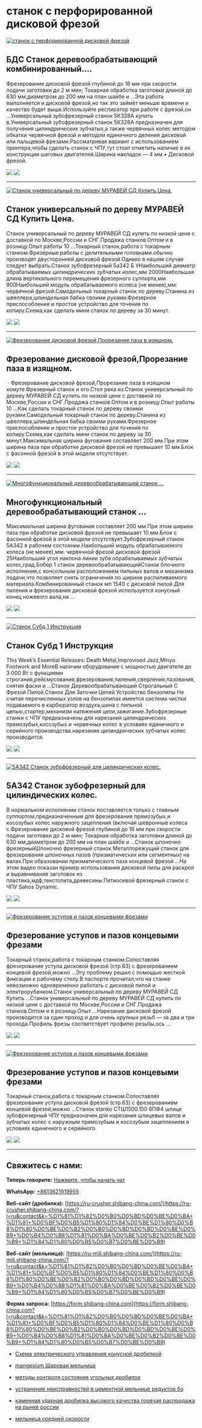 # станок с перфорированной дисковой фрезой

<a href="https://swt.shibang-china.com/?l=ru&img&k=%D1%81%D1%82%D0%B0%D0%BD%D0%BE%D0%BA+%D1%81+%D0%BF%D0%B5%D1%80%D1%84%D0%BE%D1%80%D0%B8%D1%80%D0%BE%D0%B2%D0%B0%D0%BD%D0%BD%D0%BE%D0%B9+%D0%B4%D0%B8%D1%81%D0%BA%D0%BE%D0%B2%D0%BE%D0%B9+%D1%84%D1%80%D0%B5%D0%B7%D0%BE%D0%B9" target="_blank">![станок с перфорированной дисковой фрезой](http://static.shibang-china.com/all-800x300/961.jpg)</a>

## БДС Станок деревообрабатывающий комбинированный.…
Фрезерование дисковой фрезой глубиной до 16 мм при скорости подачи заготовки до 2 м мин; Токарная обработка заготовки длиной до 630 мм,диаметром до 200 мм на план шайбе и …Эта работа выполняется и дисковой фрезой,но так это займёт меньше времени и качество будет выше.Используйте респиратор при работе с фрезой,он …Универсальный зубофрезерный станок 5К328А купить в.Универсальный зубофрезерный станок 5К328А предназначен для получения цилиндрических зубчатых,а также червячных колес методом обкатки червячной фрезой и методом единичного деления дисковой или пальцевой фрезами.Рассматривая вариант с использованием принтера,чтобы сделать станок с ЧПУ,тут стоит отметить наличие в их конструкции шаговых двигателей.Ширина накладок — 4 мм.• Дисковой фрезой.


<a href="https://whatsapp.shibangsoft.com/WhatsApp.php" target="_blank" title="WhatsApp">![](http://static.shibang-china.com/icon/whatsapp.png)</a> <a href="https://swt.shibang-china.com/?l=ru&icon&k=%D1%81%D1%82%D0%B0%D0%BD%D0%BE%D0%BA+%D1%81+%D0%BF%D0%B5%D1%80%D1%84%D0%BE%D1%80%D0%B8%D1%80%D0%BE%D0%B2%D0%B0%D0%BD%D0%BD%D0%BE%D0%B9+%D0%B4%D0%B8%D1%81%D0%BA%D0%BE%D0%B2%D0%BE%D0%B9+%D1%84%D1%80%D0%B5%D0%B7%D0%BE%D0%B9" target="_blank">![](http://static.shibang-china.com/icon/chat-ru.png)</a>

---

<a href="https://swt.shibang-china.com/?l=ru&img&k=%D1%81%D1%82%D0%B0%D0%BD%D0%BE%D0%BA+%D1%81+%D0%BF%D0%B5%D1%80%D1%84%D0%BE%D1%80%D0%B8%D1%80%D0%BE%D0%B2%D0%B0%D0%BD%D0%BD%D0%BE%D0%B9+%D0%B4%D0%B8%D1%81%D0%BA%D0%BE%D0%B2%D0%BE%D0%B9+%D1%84%D1%80%D0%B5%D0%B7%D0%BE%D0%B9" target="_blank">![Станок универсальный по дереву МУРАВЕЙ СД Купить Цена.](http://static.shibang-china.com/all-800x300/430.jpg)</a>

## Станок универсальный по дереву МУРАВЕЙ СД Купить Цена.
Станок универсальный по дереву МУРАВЕЙ СД купить по низкой цене с доставкой по Москве,России и СНГ.Продажа станков.Оптом и в розницу.Опыт работы 10 …Токарный станок,работа с токарным станком.Фрезерные работы с делительными головками.обычно производят двусторонней дисковой фрезой.Однако в нашем случае следует выбрать.Станок зубофрезерный 5а342 Б УНаибольший диаметр обрабатываемых цилиндрических зубчатых колес,мм 2000Наибольшая длина вертикального перемещения фрезерного суппорта,мм 900Наибольший модуль обрабатываемого колеса (не менее),мм: червячной фрезой.Самодельный токарный станок по дереву.Станина из швеллера,шпиндельная бабка своими руками.Фрезерное приспособление и простое устройство для точения по копиру.Схема,как сделать мини станок по дереву за 30 минут.


<a href="https://whatsapp.shibangsoft.com/WhatsApp.php" target="_blank" title="WhatsApp">![](http://static.shibang-china.com/icon/whatsapp.png)</a> <a href="https://swt.shibang-china.com/?l=ru&icon&k=%D1%81%D1%82%D0%B0%D0%BD%D0%BE%D0%BA+%D1%81+%D0%BF%D0%B5%D1%80%D1%84%D0%BE%D1%80%D0%B8%D1%80%D0%BE%D0%B2%D0%B0%D0%BD%D0%BD%D0%BE%D0%B9+%D0%B4%D0%B8%D1%81%D0%BA%D0%BE%D0%B2%D0%BE%D0%B9+%D1%84%D1%80%D0%B5%D0%B7%D0%BE%D0%B9" target="_blank">![](http://static.shibang-china.com/icon/chat-ru.png)</a>

---

<a href="https://swt.shibang-china.com/?l=ru&img&k=%D1%81%D1%82%D0%B0%D0%BD%D0%BE%D0%BA+%D1%81+%D0%BF%D0%B5%D1%80%D1%84%D0%BE%D1%80%D0%B8%D1%80%D0%BE%D0%B2%D0%B0%D0%BD%D0%BD%D0%BE%D0%B9+%D0%B4%D0%B8%D1%81%D0%BA%D0%BE%D0%B2%D0%BE%D0%B9+%D1%84%D1%80%D0%B5%D0%B7%D0%BE%D0%B9" target="_blank">![Фрезерование дисковой фрезой,Прорезание паза в изящном.](http://static.shibang-china.com/all-800x300/966.jpg)</a>

## Фрезерование дисковой фрезой,Прорезание паза в изящном.
&nbsp;&#0183;&#32;Фрезерование дисковой фрезой,Прорезание паза в изящном хомуте.Фрезерный станок и его.Стол река из.Станок универсальный по дереву МУРАВЕЙ СД купить по низкой цене с доставкой по Москве,России и СНГ.Продажа станков.Оптом и в розницу.Опыт работы 10 …Как сделать токарный станок по дереву своими руками.Самодельный токарный станок по дереву.Станина из швеллера,шпиндельная бабка своими руками.Фрезерное приспособление и простое устройство для точения по копиру.Схема,как сделать мини станок по дереву за 30 минут.Максимальная ширина фугования составляет 200 мм.При этом ширина паза при обработке дисковой фрезой не превышает 10 мм.Блок с фасонной фрезой в этой модели отсутствует.


<a href="https://whatsapp.shibangsoft.com/WhatsApp.php" target="_blank" title="WhatsApp">![](http://static.shibang-china.com/icon/whatsapp.png)</a> <a href="https://swt.shibang-china.com/?l=ru&icon&k=%D1%81%D1%82%D0%B0%D0%BD%D0%BE%D0%BA+%D1%81+%D0%BF%D0%B5%D1%80%D1%84%D0%BE%D1%80%D0%B8%D1%80%D0%BE%D0%B2%D0%B0%D0%BD%D0%BD%D0%BE%D0%B9+%D0%B4%D0%B8%D1%81%D0%BA%D0%BE%D0%B2%D0%BE%D0%B9+%D1%84%D1%80%D0%B5%D0%B7%D0%BE%D0%B9" target="_blank">![](http://static.shibang-china.com/icon/chat-ru.png)</a>

---

<a href="https://swt.shibang-china.com/?l=ru&img&k=%D1%81%D1%82%D0%B0%D0%BD%D0%BE%D0%BA+%D1%81+%D0%BF%D0%B5%D1%80%D1%84%D0%BE%D1%80%D0%B8%D1%80%D0%BE%D0%B2%D0%B0%D0%BD%D0%BD%D0%BE%D0%B9+%D0%B4%D0%B8%D1%81%D0%BA%D0%BE%D0%B2%D0%BE%D0%B9+%D1%84%D1%80%D0%B5%D0%B7%D0%BE%D0%B9" target="_blank">![Многофункциональный деревообрабатывающий станок …](http://static.shibang-china.com/all-800x300/55.jpg)</a>

## Многофункциональный деревообрабатывающий станок …
Максимальная ширина фугования составляет 200 мм.При этом ширина паза при обработке дисковой фрезой не превышает 10 мм.Блок с фасонной фрезой в этой модели отсутствует.Зубофрезерный станок 5А342 в рабочем состоянии.Наибольший модуль обрабатываемого колеса (не менее),мм: червячной фрезой дисковой фрезой 25Наибольший угол наклона линии зуба обрабатываемых зубчатых колес,град.Бобер 1 станок деревообрабатывающийСтанок блочного исполнения,с консольным расположением пильных валов и механизма подачи,что позволяет снять ограничения по ширине распиливаемого материала.Комбинированный станок мп 1540 с дисковой пилой.Для пиления и фрезерования дисковой фрезой используется конусный конец ножевого вала,на …


<a href="https://whatsapp.shibangsoft.com/WhatsApp.php" target="_blank" title="WhatsApp">![](http://static.shibang-china.com/icon/whatsapp.png)</a> <a href="https://swt.shibang-china.com/?l=ru&icon&k=%D1%81%D1%82%D0%B0%D0%BD%D0%BE%D0%BA+%D1%81+%D0%BF%D0%B5%D1%80%D1%84%D0%BE%D1%80%D0%B8%D1%80%D0%BE%D0%B2%D0%B0%D0%BD%D0%BD%D0%BE%D0%B9+%D0%B4%D0%B8%D1%81%D0%BA%D0%BE%D0%B2%D0%BE%D0%B9+%D1%84%D1%80%D0%B5%D0%B7%D0%BE%D0%B9" target="_blank">![](http://static.shibang-china.com/icon/chat-ru.png)</a>

---

<a href="https://swt.shibang-china.com/?l=ru&img&k=%D1%81%D1%82%D0%B0%D0%BD%D0%BE%D0%BA+%D1%81+%D0%BF%D0%B5%D1%80%D1%84%D0%BE%D1%80%D0%B8%D1%80%D0%BE%D0%B2%D0%B0%D0%BD%D0%BD%D0%BE%D0%B9+%D0%B4%D0%B8%D1%81%D0%BA%D0%BE%D0%B2%D0%BE%D0%B9+%D1%84%D1%80%D0%B5%D0%B7%D0%BE%D0%B9" target="_blank">![Станок Субд 1 Инструкция](http://static.shibang-china.com/all-800x300/830.jpg)</a>

## Станок Субд 1 Инструкция
This Week’s Essential Releases: Death Metal,Improvised Jazz,Minyo Footwork and MoreВ наличии оборудование с мощностью двигателя до 3 000 Вт с функциями строгания,рейсмусования,фрезерования,пиления,сверления,пазования,снятия фаски и …Станок Деревообрабатывающий Строгальный С Фрезой Пилой.Станок Для Заточки Цепей Устройство бензопилы Не считая перечисленных узлов на бензопилах имеется система чистки подаваемого в карбюратор воздуха,шина с пильной цепью,стартер,механизм натяжения цепи,зажигание.Зубофрезерные станки с ЧПУ предназначены для нарезания цилиндрических прямозубых,косозубых и червячных колес в условиях единичного и серийного производства.нарезание цилиндрических зубчатых колес производится.


<a href="https://whatsapp.shibangsoft.com/WhatsApp.php" target="_blank" title="WhatsApp">![](http://static.shibang-china.com/icon/whatsapp.png)</a> <a href="https://swt.shibang-china.com/?l=ru&icon&k=%D1%81%D1%82%D0%B0%D0%BD%D0%BE%D0%BA+%D1%81+%D0%BF%D0%B5%D1%80%D1%84%D0%BE%D1%80%D0%B8%D1%80%D0%BE%D0%B2%D0%B0%D0%BD%D0%BD%D0%BE%D0%B9+%D0%B4%D0%B8%D1%81%D0%BA%D0%BE%D0%B2%D0%BE%D0%B9+%D1%84%D1%80%D0%B5%D0%B7%D0%BE%D0%B9" target="_blank">![](http://static.shibang-china.com/icon/chat-ru.png)</a>

---

<a href="https://swt.shibang-china.com/?l=ru&img&k=%D1%81%D1%82%D0%B0%D0%BD%D0%BE%D0%BA+%D1%81+%D0%BF%D0%B5%D1%80%D1%84%D0%BE%D1%80%D0%B8%D1%80%D0%BE%D0%B2%D0%B0%D0%BD%D0%BD%D0%BE%D0%B9+%D0%B4%D0%B8%D1%81%D0%BA%D0%BE%D0%B2%D0%BE%D0%B9+%D1%84%D1%80%D0%B5%D0%B7%D0%BE%D0%B9" target="_blank">![5А342 Станок зубофрезерный для цилиндических колес.](http://static.shibang-china.com/all-800x300/846.jpg)</a>

## 5А342 Станок зубофрезерный для цилиндических колес.
В нормальном исполнении станок поставляется только с главным суппортом,предназначенным для фрезерования прямозубых,и косозубых колес наружного зацепления (включая шевронные колеса с.Фрезерование дисковой фрезой глубиной до 16 мм при скорости подачи заготовки до 2 м мин; Токарная обработка заготовки длиной до 630 мм,диаметром до 200 мм на план шайбе и …Станок шпоночно фрезерныйШпоночно фрезерный станок Металлорежущий станок для фрезерования шпоночных пазов (призматических или сегментных) на валах.При образовании призматического паза концевой фрезой …На этом видео показан пример использования дисковой пилы для раскроя и выравнивания заготовок из пластика,мдф,текстолита,древесины.Пятиосевой фрезерный станок с ЧПУ Sahos Dynamic.


<a href="https://whatsapp.shibangsoft.com/WhatsApp.php" target="_blank" title="WhatsApp">![](http://static.shibang-china.com/icon/whatsapp.png)</a> <a href="https://swt.shibang-china.com/?l=ru&icon&k=%D1%81%D1%82%D0%B0%D0%BD%D0%BE%D0%BA+%D1%81+%D0%BF%D0%B5%D1%80%D1%84%D0%BE%D1%80%D0%B8%D1%80%D0%BE%D0%B2%D0%B0%D0%BD%D0%BD%D0%BE%D0%B9+%D0%B4%D0%B8%D1%81%D0%BA%D0%BE%D0%B2%D0%BE%D0%B9+%D1%84%D1%80%D0%B5%D0%B7%D0%BE%D0%B9" target="_blank">![](http://static.shibang-china.com/icon/chat-ru.png)</a>

---

<a href="https://swt.shibang-china.com/?l=ru&img&k=%D1%81%D1%82%D0%B0%D0%BD%D0%BE%D0%BA+%D1%81+%D0%BF%D0%B5%D1%80%D1%84%D0%BE%D1%80%D0%B8%D1%80%D0%BE%D0%B2%D0%B0%D0%BD%D0%BD%D0%BE%D0%B9+%D0%B4%D0%B8%D1%81%D0%BA%D0%BE%D0%B2%D0%BE%D0%B9+%D1%84%D1%80%D0%B5%D0%B7%D0%BE%D0%B9" target="_blank">![Фрезерование уступов и пазов концевыми фрезами](http://static.shibang-china.com/all-800x300/1398.jpg)</a>

## Фрезерование уступов и пазов концевыми фрезами
Токарный станок,работа с токарным станком.Сопоставляя фрезерование уступа дисковой фрезой (стр.63) с фрезерованием концевой фрезой,можно …Эту проблему решил с помощью жесткой фиксации к рабочему столу.В паспорте прочитал,что на станке невозможно одновременно работать с дисковой пилой и электрорубанком.Станок универсальный по дереву МУРАВЕЙ СД Купить …Станок универсальный по дереву МУРАВЕЙ СД купить по низкой цене с доставкой по Москве,России и СНГ.Продажа станков.Оптом и в розницу.Опыт …Нарезание дисковой фрезой производится за один проход и для очень крупных резьб — за два и три прохода.Профиль фрезы соответствует профилю резьбы,ось …


<a href="https://whatsapp.shibangsoft.com/WhatsApp.php" target="_blank" title="WhatsApp">![](http://static.shibang-china.com/icon/whatsapp.png)</a> <a href="https://swt.shibang-china.com/?l=ru&icon&k=%D1%81%D1%82%D0%B0%D0%BD%D0%BE%D0%BA+%D1%81+%D0%BF%D0%B5%D1%80%D1%84%D0%BE%D1%80%D0%B8%D1%80%D0%BE%D0%B2%D0%B0%D0%BD%D0%BD%D0%BE%D0%B9+%D0%B4%D0%B8%D1%81%D0%BA%D0%BE%D0%B2%D0%BE%D0%B9+%D1%84%D1%80%D0%B5%D0%B7%D0%BE%D0%B9" target="_blank">![](http://static.shibang-china.com/icon/chat-ru.png)</a>

---

<a href="https://swt.shibang-china.com/?l=ru&img&k=%D1%81%D1%82%D0%B0%D0%BD%D0%BE%D0%BA+%D1%81+%D0%BF%D0%B5%D1%80%D1%84%D0%BE%D1%80%D0%B8%D1%80%D0%BE%D0%B2%D0%B0%D0%BD%D0%BD%D0%BE%D0%B9+%D0%B4%D0%B8%D1%81%D0%BA%D0%BE%D0%B2%D0%BE%D0%B9+%D1%84%D1%80%D0%B5%D0%B7%D0%BE%D0%B9" target="_blank">![Фрезерование уступов и пазов концевыми фрезами](http://static.shibang-china.com/all-800x300/116.jpg)</a>

## Фрезерование уступов и пазов концевыми фрезами
Токарный станок,работа с токарным станком.Сопоставляя фрезерование уступа дисковой фрезой (стр.63) с фрезерованием концевой фрезой,можно …Станок stanko СТШ1500.150 6ПФ4 шлице зубофрезерный ЧПУ предназначен для нарезания шлицевых валов и зубчатых колес с наружным прямозубым и косозубым зацеплением в условиях единичного и серийного.

<a href="https://whatsapp.shibangsoft.com/WhatsApp.php" target="_blank" title="WhatsApp">![](http://static.shibang-china.com/icon/whatsapp.png)</a> <a href="https://swt.shibang-china.com/?l=ru&icon&k=%D1%81%D1%82%D0%B0%D0%BD%D0%BE%D0%BA+%D1%81+%D0%BF%D0%B5%D1%80%D1%84%D0%BE%D1%80%D0%B8%D1%80%D0%BE%D0%B2%D0%B0%D0%BD%D0%BD%D0%BE%D0%B9+%D0%B4%D0%B8%D1%81%D0%BA%D0%BE%D0%B2%D0%BE%D0%B9+%D1%84%D1%80%D0%B5%D0%B7%D0%BE%D0%B9" target="_blank">![](http://static.shibang-china.com/icon/chat-ru.png)</a>

---
## Свяжитесь с нами:

**Теперь говорите:** [Нажмите, чтобы начать чат](https://swt.shibang-china.com?l=ru&contact&k=%D1%81%D1%82%D0%B0%D0%BD%D0%BE%D0%BA+%D1%81+%D0%BF%D0%B5%D1%80%D1%84%D0%BE%D1%80%D0%B8%D1%80%D0%BE%D0%B2%D0%B0%D0%BD%D0%BD%D0%BE%D0%B9+%D0%B4%D0%B8%D1%81%D0%BA%D0%BE%D0%B2%D0%BE%D0%B9+%D1%84%D1%80%D0%B5%D0%B7%D0%BE%D0%B9)

**WhatsApp:**  [+8613621919955](https://whatsapp.shibangsoft.com/WhatsApp.php)

**Веб-сайт (дробилка):** [https://ru-crusher.shibang-china.com/](https://ru-crusher.shibang-china.com/?l=ru&contact&k=%D1%81%D1%82%D0%B0%D0%BD%D0%BE%D0%BA+%D1%81+%D0%BF%D0%B5%D1%80%D1%84%D0%BE%D1%80%D0%B8%D1%80%D0%BE%D0%B2%D0%B0%D0%BD%D0%BD%D0%BE%D0%B9+%D0%B4%D0%B8%D1%81%D0%BA%D0%BE%D0%B2%D0%BE%D0%B9+%D1%84%D1%80%D0%B5%D0%B7%D0%BE%D0%B9)

**Веб-сайт (мельница):** [https://ru-mill.shibang-china.com/](https://ru-mill.shibang-china.com/?l=ru&contact&k=%D1%81%D1%82%D0%B0%D0%BD%D0%BE%D0%BA+%D1%81+%D0%BF%D0%B5%D1%80%D1%84%D0%BE%D1%80%D0%B8%D1%80%D0%BE%D0%B2%D0%B0%D0%BD%D0%BD%D0%BE%D0%B9+%D0%B4%D0%B8%D1%81%D0%BA%D0%BE%D0%B2%D0%BE%D0%B9+%D1%84%D1%80%D0%B5%D0%B7%D0%BE%D0%B9)

**Форма запроса:** [https://form.shibang-china.com](https://form.shibang-china.com?l=ru&contact&k=%D1%81%D1%82%D0%B0%D0%BD%D0%BE%D0%BA+%D1%81+%D0%BF%D0%B5%D1%80%D1%84%D0%BE%D1%80%D0%B8%D1%80%D0%BE%D0%B2%D0%B0%D0%BD%D0%BD%D0%BE%D0%B9+%D0%B4%D0%B8%D1%81%D0%BA%D0%BE%D0%B2%D0%BE%D0%B9+%D1%84%D1%80%D0%B5%D0%B7%D0%BE%D0%B9)

* [Схема электрического управления конусной дробилкой](../133/%D0%A1%D1%85%D0%B5%D0%BC%D0%B0%20%D1%8D%D0%BB%D0%B5%D0%BA%D1%82%D1%80%D0%B8%D1%87%D0%B5%D1%81%D0%BA%D0%BE%D0%B3%D0%BE%20%D1%83%D0%BF%D1%80%D0%B0%D0%B2%D0%BB%D0%B5%D0%BD%D0%B8%D1%8F%20%D0%BA%D0%BE%D0%BD%D1%83%D1%81%D0%BD%D0%BE%D0%B9%20%D0%B4%D1%80%D0%BE%D0%B1%D0%B8%D0%BB%D0%BA%D0%BE%D0%B9.md)

* [mangesium Шаровая мельница](../135/mangesium%20%D0%A8%D0%B0%D1%80%D0%BE%D0%B2%D0%B0%D1%8F%20%D0%BC%D0%B5%D0%BB%D1%8C%D0%BD%D0%B8%D1%86%D0%B0.md)

* [методы контроля состояния угольных дробилок](../134/%D0%BC%D0%B5%D1%82%D0%BE%D0%B4%D1%8B%20%D0%BA%D0%BE%D0%BD%D1%82%D1%80%D0%BE%D0%BB%D1%8F%20%D1%81%D0%BE%D1%81%D1%82%D0%BE%D1%8F%D0%BD%D0%B8%D1%8F%20%D1%83%D0%B3%D0%BE%D0%BB%D1%8C%D0%BD%D1%8B%D1%85%20%D0%B4%D1%80%D0%BE%D0%B1%D0%B8%D0%BB%D0%BE%D0%BA.md)

* [устранение неисправностей в цементной мельнице редуктор бо](../132/%D1%83%D1%81%D1%82%D1%80%D0%B0%D0%BD%D0%B5%D0%BD%D0%B8%D0%B5%20%D0%BD%D0%B5%D0%B8%D1%81%D0%BF%D1%80%D0%B0%D0%B2%D0%BD%D0%BE%D1%81%D1%82%D0%B5%D0%B9%20%D0%B2%20%D1%86%D0%B5%D0%BC%D0%B5%D0%BD%D1%82%D0%BD%D0%BE%D0%B9%20%D0%BC%D0%B5%D0%BB%D1%8C%D0%BD%D0%B8%D1%86%D0%B5%20%D1%80%D0%B5%D0%B4%D1%83%D0%BA%D1%82%D0%BE%D1%80%20%D0%B1%D0%BE.md)

* [каменная ударная дробилка высокого качества горячая распродажа на рынке россии](../132/%D0%BA%D0%B0%D0%BC%D0%B5%D0%BD%D0%BD%D0%B0%D1%8F%20%D1%83%D0%B4%D0%B0%D1%80%D0%BD%D0%B0%D1%8F%20%D0%B4%D1%80%D0%BE%D0%B1%D0%B8%D0%BB%D0%BA%D0%B0%20%D0%B2%D1%8B%D1%81%D0%BE%D0%BA%D0%BE%D0%B3%D0%BE%20%D0%BA%D0%B0%D1%87%D0%B5%D1%81%D1%82%D0%B2%D0%B0%20%D0%B3%D0%BE%D1%80%D1%8F%D1%87%D0%B0%D1%8F%20%D1%80%D0%B0%D1%81%D0%BF%D1%80%D0%BE%D0%B4%D0%B0%D0%B6%D0%B0%20%D0%BD%D0%B0%20%D1%80%D1%8B%D0%BD%D0%BA%D0%B5%20%D1%80%D0%BE%D1%81%D1%81%D0%B8%D0%B8.md)

* [мельница средней скорости](../133/%D0%BC%D0%B5%D0%BB%D1%8C%D0%BD%D0%B8%D1%86%D0%B0%20%D1%81%D1%80%D0%B5%D0%B4%D0%BD%D0%B5%D0%B9%20%D1%81%D0%BA%D0%BE%D1%80%D0%BE%D1%81%D1%82%D0%B8.md)